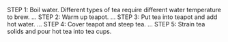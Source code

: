 STEP 1: Boil water. Different types of tea require different water temperature to brew. ...
STEP 2: Warm up teapot. ...
STEP 3: Put tea into teapot and add hot water. ...
STEP 4: Cover teapot and steep tea. ...
STEP 5: Strain tea solids and pour hot tea into tea cups.